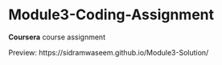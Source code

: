 # Module3-Coding-Assignment
<b>Coursera</b> course assignment
<p>Preview: https://sidramwaseem.github.io/Module3-Solution/ </p>
